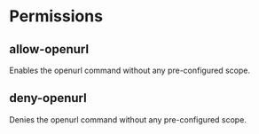 # Permissions

## allow-openurl

Enables the openurl command without any pre-configured scope.

## deny-openurl

Denies the openurl command without any pre-configured scope.

